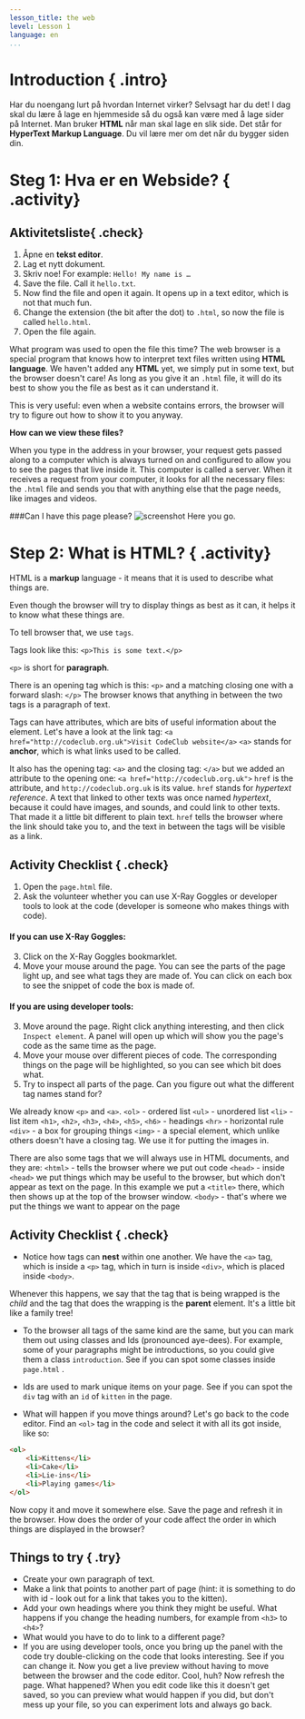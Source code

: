 ```yaml
---
lesson_title: the web
level: Lesson 1
language: en
...
```


# Introduction { .intro}

Har du noengang lurt på hvordan Internet virker? Selvsagt har du det! I dag skal du lære å lage en hjemmeside så du også kan være med å lage sider på Internet. Man bruker  __HTML__ når man skal lage en slik side. Det står for __HyperText Markup Language__. Du vil lære mer om det når du bygger siden din.

# Steg 1: Hva er en Webside? { .activity}

## Aktivitetsliste{ .check}

1. Åpne en  __tekst editor__. 
2. Lag et nytt dokument. 
3. Skriv noe! For example:
`Hello! My name is …`
4. Save the file. Call it `hello.txt`.
5. Now find the file and open it again. It opens up in a text editor, which is not that much fun.
6. Change the extension (the bit after the dot) to `.html`, so now the file is called `hello.html`.
7. Open the file again.

What program was used to open the file this time? The web browser is a special program that knows how to interpret text files written using __HTML language__. We haven't added any __HTML__ yet, we simply put in some text, but the browser doesn't care! As long as you give it an `.html` file, it will do its best to show you the file as best as it can understand it. 

This is very useful: even when a website contains errors, the browser will try to figure out how to show it to you anyway. 

__How can we view these files?__

When you type in the address in your browser, your request gets passed along to a computer which is always turned on and configured to allow you to see the pages that live inside it. This computer is called a server. When it receives a request from your computer, it looks for all the necessary files: the `.html` file and sends you that with anything else that the page needs, like images and videos.

###Can I have this page please? 
![screenshot](https://github.com/CodeClub/webdev-curriculum/blob/master/en-GB/lesson%231/diagram_screenshot.png?raw=true)
Here you go.

# Step 2: What is HTML? { .activity}

HTML is a __markup__ language - it means that it is used to describe what things are. 

Even though the browser will try to display things as best as it can, it helps it to know what these things are.

To tell browser that, we use `tags`. 

Tags look like this:
`<p>This is some text.</p>`

`<p>` is short for __paragraph__.

There is an opening tag which is this:
`<p>`
and a matching closing one with a forward slash:
`</p>`
The browser knows that anything in between the two tags is a paragraph of text.

Tags can have attributes, which are bits of useful information about the element.
Let's have a look at the link tag:
`<a href="http://codeclub.org.uk">Visit CodeClub website</a>`
`<a>` stands for __anchor__, which is what links used to be called.

It also has the opening tag:
`<a>`
and the closing tag:
`</a>`
but we added an attribute to the opening one:
`<a href="http://codeclub.org.uk">`
`href` is the attribute, and `http://codeclub.org.uk` is its value.
`href` stands for _hypertext reference_. A text that linked to other texts was once named _hypertext_, because it could have images, and sounds, and could link to other texts. That made it a little bit different to plain text.
`href` tells the browser where the link should take you to, and the text in between the tags will be visible as a link.

## Activity Checklist { .check}

1. Open the `page.html` file.
2. Ask the volunteer whether you can use X-Ray Goggles or developer tools to look at the code (developer is someone who makes things with code).


#### If you can use X-Ray Goggles:
3. Click on the X-Ray Goggles bookmarklet. 
4. Move your mouse around the page. You can see the parts of the page light up, and see what tags they are made of. You can click on each box to see the snippet of code the box is made of.

#### If you are using developer tools:
3. Move around the page. Right click anything interesting, and then click `Inspect element`. A panel will open up which will show you the page's code as the same time as the page.
4. Move your mouse over different pieces of code. The corresponding things on the page will be highlighted, so you can see which bit does what.
5. Try to inspect all parts of the page. Can you figure out what the different tag names stand for?

We already know `<p>` and `<a>`.
`<ol>` - ordered list 
`<ul>` - unordered list
`<li>` - list item
`<h1>`, `<h2>`, `<h3>`, `<h4>`, `<h5>`, `<h6>` - headings
`<hr>` - horizontal rule
`<div>` - a box for grouping things
`<img>` - a special element, which unlike others doesn't have a closing tag. We use it for putting the images in.

There are also some tags that we will always use in HTML documents, and they are:
`<html>` - tells the browser where we put out code
`<head>` - inside `<head>` we put things which may be useful to the browser, but which don't appear as text on the page. In this example we put a `<title>` there, which then shows up at the top of the browser window.
`<body>` - that's where we put the things we want to appear on the page

## Activity Checklist { .check}

+ Notice how tags can __nest__ within one another. We have the `<a>` tag, which is inside a `<p>` tag, which in turn is inside `<div>`, which is placed inside `<body>`.

Whenever this happens, we say that the tag that is being wrapped is the _child_ and the tag that does the wrapping is the __parent__ element. It's a little bit like a family tree!

+ To the browser all tags of the same kind are the same, but you can mark them out using classes and Ids (pronounced aye-dees). 
For example, some of your paragraphs might be introductions, so you could give them a class `introduction`. See if you can spot some classes inside `page.html` .

+ Ids are used to mark unique items on your page. See if you can spot the `div` tag with an `id` of `kitten` in the page.

+ What will happen if you move things around? Let's go back to the code editor. Find an `<ol>` tag in the code and select it with all its got inside, like so:

```HTML
<ol>
	<li>Kittens</li>
	<li>Cake</li>
	<li>Lie-ins</li>
	<li>Playing games</li>
</ol>
```

Now copy it and move it somewhere else. Save the page and refresh it in the browser. How does the order of your code affect the order in which things are displayed in the browser?

## Things to try { .try}

* Create your own paragraph of text.
* Make a link that points to another part of page (hint: it is something to do with id - look out for a link that takes you to the kitten).
* Add your own headings where you think they might be useful. What happens if you change the heading numbers, for example from `<h3>` to `<h4>`?
* What would you have to do to link to a different page?
* If you are using developer tools, once you bring up the panel with the code try double-clicking on the code that looks interesting. See if you can change it. Now you get a live preview without having to move between the browser and the code editor. Cool, huh? Now refresh the page. What happened? When you edit code like this it doesn't get saved, so you can preview what would happen if you did, but don't mess up your file, so you can experiment lots and always go back.
